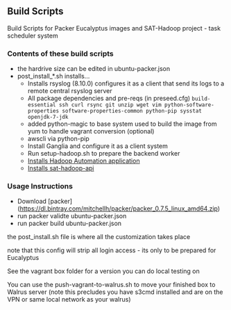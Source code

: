 ## Build Scripts

Build Scripts for Packer Eucalyptus images and SAT-Hadoop project - task scheduler system

### Contents of these build scripts
- the hardrive size can be edited in ubuntu-packer.json
- post_install_*.sh installs...
  * Installs rsyslog (8.10.0) configures it as a client that send its logs to a remote central rsyslog server
  * All package dependencies and pre-reqs (in preseed.cfg) `build-essential ssh curl rsync git unzip wget vim python-software-properties software-properties-common python-pip sysstat openjdk-7-jdk`  
  * added python-magic to base system used to build the image from yum to handle vagrant conversion (optional)
  * awscli via python-pip
  * Install Ganglia and configure it as a client system
  * Run setup-hadoop.sh to prepare the backend worker 
  * [Installs Hadoop Automation application](https://github.com/saipramod/HadoopAutomation.git) 
  * [Installs sat-hadoop-api](https://github.com/saipramod/sat-hadoop-api.git) 

### Usage Instructions
- Download [packer] (https://dl.bintray.com/mitchellh/packer/packer_0.7.5_linux_amd64.zip) 
- run packer validte ubuntu-packer.json   
- run packer build ubuntu-packer.json

the post_install.sh file is where all the customization takes place

note that this config will strip all login access - its only to be prepared for Eucalyptus

See the vagrant box folder for a version you can do local testing on

You can use the push-vagrant-to-walrus.sh to move your finished box to Walrus server (note this precludes you have s3cmd installed and are on the VPN or same local network as your walrus)





